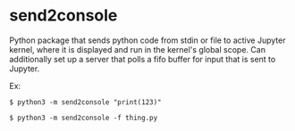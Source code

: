 # send2console

Python package that sends python code from stdin or file to active
Jupyter kernel, where it is displayed and run in the kernel's global
scope. Can additionally set up a server that polls a fifo buffer for
input that is sent to Jupyter.

Ex:

`$ python3 -m send2console "print(123)"`

`$ python3 -m send2console -f thing.py`

